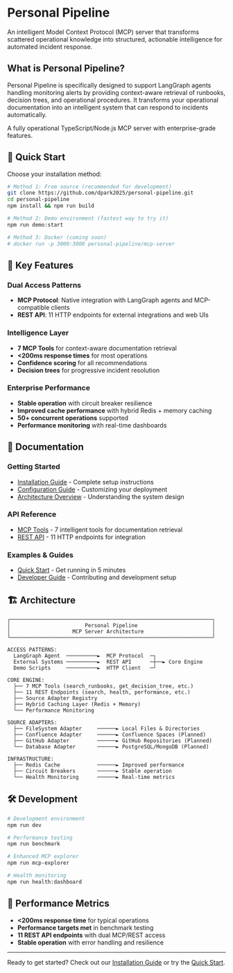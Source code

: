 # Personal Pipeline

An intelligent Model Context Protocol (MCP) server that transforms scattered operational knowledge into structured, actionable intelligence for automated incident response.

## What is Personal Pipeline?

Personal Pipeline is specifically designed to support LangGraph agents handling monitoring alerts by providing context-aware retrieval of runbooks, decision trees, and operational procedures. It transforms your operational documentation into an intelligent system that can respond to incidents automatically.

A fully operational TypeScript/Node.js MCP server with enterprise-grade features.

## 🚀 Quick Start

Choose your installation method:

```bash
# Method 1: From source (recommended for development)
git clone https://github.com/dpark2025/personal-pipeline.git
cd personal-pipeline
npm install && npm run build

# Method 2: Demo environment (fastest way to try it)
npm run demo:start

# Method 3: Docker (coming soon)
# docker run -p 3000:3000 personal-pipeline/mcp-server
```

## 🎯 Key Features

### Dual Access Patterns
- **MCP Protocol**: Native integration with LangGraph agents and MCP-compatible clients
- **REST API**: 11 HTTP endpoints for external integrations and web UIs

### Intelligence Layer
- **7 MCP Tools** for context-aware documentation retrieval
- **<200ms response times** for most operations
- **Confidence scoring** for all recommendations
- **Decision trees** for progressive incident resolution

### Enterprise Performance
- **Stable operation** with circuit breaker resilience
- **Improved cache performance** with hybrid Redis + memory caching
- **50+ concurrent operations** supported
- **Performance monitoring** with real-time dashboards

## 📖 Documentation

### Getting Started
- [Installation Guide](./guides/installation.md) - Complete setup instructions  
- [Configuration Guide](./guides/configuration.md) - Customizing your deployment
- [Architecture Overview](./guides/architecture.md) - Understanding the system design

### API Reference
- [MCP Tools](./api/mcp-tools.md) - 7 intelligent tools for documentation retrieval
- [REST API](./api/rest-api.md) - 11 HTTP endpoints for integration

### Examples & Guides
- [Quick Start](./examples/quickstart.md) - Get running in 5 minutes
- [Developer Guide](./guides/development.md) - Contributing and development setup

## 🏗️ Architecture

```
┌─────────────────────────────────────────────────────────────────┐
│                        Personal Pipeline                        │
│                    MCP Server Architecture                      │
└─────────────────────────────────────────────────────────────────┘

ACCESS PATTERNS:
  LangGraph Agent  ──────────►  MCP Protocol  ─┐
  External Systems ──────────►  REST API      ─┼──► Core Engine
  Demo Scripts     ──────────►  HTTP Client   ─┘

CORE ENGINE:
  ├── 7 MCP Tools (search_runbooks, get_decision_tree, etc.)
  ├── 11 REST Endpoints (search, health, performance, etc.)
  ├── Source Adapter Registry
  ├── Hybrid Caching Layer (Redis + Memory)
  └── Performance Monitoring

SOURCE ADAPTERS:
  ├── FileSystem Adapter     ──────► Local Files & Directories
  ├── Confluence Adapter     ──────► Confluence Spaces (Planned)
  ├── GitHub Adapter         ──────► GitHub Repositories (Planned)
  └── Database Adapter       ──────► PostgreSQL/MongoDB (Planned)

INFRASTRUCTURE:
  ├── Redis Cache            ──────► Improved performance
  ├── Circuit Breakers       ──────► Stable operation
  └── Health Monitoring      ──────► Real-time metrics
```

## 🛠️ Development

```bash
# Development environment
npm run dev

# Performance testing  
npm run benchmark

# Enhanced MCP explorer
npm run mcp-explorer

# Health monitoring
npm run health:dashboard
```

## 🚀 Performance Metrics

- **<200ms response time** for typical operations
- **Performance targets met** in benchmark testing  
- **11 REST API endpoints** with dual MCP/REST access
- **Stable operation** with error handling and resilience

---

Ready to get started? Check out our [Installation Guide](./guides/installation.md) or try the [Quick Start](./examples/quickstart.md).